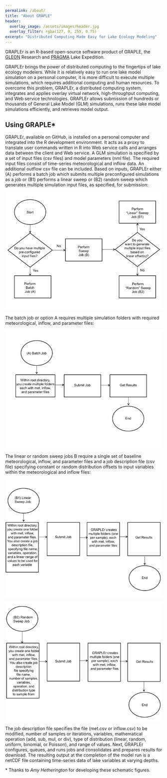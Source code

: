 ```yaml
---
permalink: /about/
title: "About GRAPLE"
header:
  overlay_image: /assets/images/header.jpg
  overlay_filter: rgba(127, 0, 255, 0.75)
excerpt: "Distributed Computing Made Easy for Lake Ecology Modeling"
---
```

GRAPLEr is an R-based open-source software product of GRAPLE, the [GLEON] Research and [PRAGMA] Lake Expedition.

GRAPLEr brings the power of distributed computing to the fingertips of lake ecology modelers. While it is relatively easy to run one lake model simulation on a personal computer, it is more difficult to execute multiple simulations, which requires additional computing and human resources. To overcome this problem, GRAPLEr, a distributed computing system, integrates and applies overlay virtual network, high-throughput computing, and Web service technologies. GRAPLEr allows submission of hundreds or thousands of General Lake Model (GLM) simulations, runs these lake model simulations efficiently, and retrieves model output.

## Using GRAPLE\*

GRAPLEr, available on GitHub, is installed on a personal computer and integrated into the R development environment. It acts as a proxy to translate user commands written in R into Web service calls and arranges data between the client and Web service. A GLM simulation is specified by a set of input files (csv files) and model parameters (nml file). The required input files consist of time-series meteorological and inflow data. An additional outflow csv file can be included. Based on inputs, GRAPLEr either (A) performs a batch job which submits multiple preconfigured simulations as a job or (B1) performs a linear sweep or (B2) random sweep which generates multiple simulation input files, as specified, for submission:

![Slide1](../assets/images/Slide1.jpg)

The batch job or option A requires multiple simulation folders with required meteorological, inflow, and parameter files:

![Slide2](../assets/images/Slide2.jpg)

The linear or random sweep jobs B require a single set of baseline meteorological, inflow, and parameter files and a job description file (csv file) specifying constant or random distribution offsets to input variables within the meteorological and inflow files:

![Slide3](../assets/images/Slide3.jpg)

![Slide4](../assets/images/Slide4.jpg)

The job description file specifies the file (met.csv or inflow.csv) to be modified, number of samples or iterations, variables, mathematical operation (add, sub, mul, or div), type of distribution (linear, random, uniform, binomial, or Poisson), and range of values. Next, GRAPLEr configures, queues, and runs jobs and consolidates and prepares results for download. The resulting output at the completion of the model run is a netCDF file containing time-series data of lake variables at varying depths.


<span class="footnote">* Thanks to <i>Amy Hetherington</i> for developing these schematic figures.</span>


[project EDDIE]: http://cemast.illinoisstate.edu/data-for-students/modules/lake-modeling.shtml
[GLEON]: http://www.gleon.org/
[PRAGMA]: http://www.pragma-grid.net/